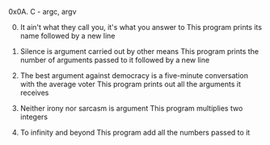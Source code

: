 0x0A. C - argc, argv

0. It ain't what they call you, it's what you answer to
This program prints its name followed by a new line

1. Silence is argument carried out by other means
This program prints the number of arguments passed to it
followed by a new line

2. The best argument against democracy is a five-minute conversation with the average voter
This program prints out all the arguments it receives

3. Neither irony nor sarcasm is argument
This program multiplies two integers

4. To infinity and beyond
This program add all the numbers passed to it
